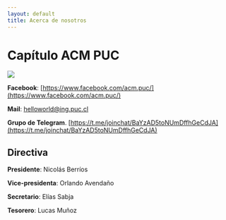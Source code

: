 ```yaml
---
layout: default
title: Acerca de nosotros
---
```


# Capítulo ACM PUC
![](/assets/capitulo_fondo.jpg)


**Facebook**: [https://www.facebook.com/acm.puc/](https://www.facebook.com/acm.puc/)

**Mail**: helloworld@ing.puc.cl

**Grupo de Telegram**. [https://t.me/joinchat/BaYzAD5toNUmDffhGeCdJA](https://t.me/joinchat/BaYzAD5toNUmDffhGeCdJA) 

## Directiva

**Presidente**: Nicolás Berríos

**Vice-presidenta**: Orlando Avendaño

**Secretario**: Elías Sabja

**Tesorero**: Lucas Muñoz



